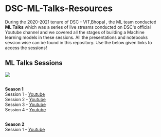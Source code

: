 # DSC-ML-Talks-Resources
During the 2020-2021 tenure of DSC - VIT,Bhopal , the ML team conducted **ML Talks** which was a series of live streams conducted on DSC's official Youtube channel and we covered all the stages of building a Machine learning models in these sessions. All the presentations and notebooks session wise can be found in this repository. Use the below given links to access the sessions! </br>

## ML Talks Sessions
<a><img src="https://img.shields.io/badge/YouTube-FF0000?style=for-the-badge&logo=youtube&logoColor=white" /></a>

<br>**Season 1**</br>
Session 1 - <a href="https://youtu.be/H_X3dBLK7S4">Youtube</a> </br>
Session 2 - <a href="https://youtu.be/mUHQ65BsPY4">Youtube</a> </br>
Session 3 - <a href="https://youtu.be/yUhK4mplePk">Youtube</a> </br>
Session 4 - <a href="https://youtu.be/JQeXWbe6FQc">Youtube</a> </br>


<br>**Season 2**</br>
Session 1 - <a href="https://youtu.be/2StbS48JOVI">Youtube</a> </br>

